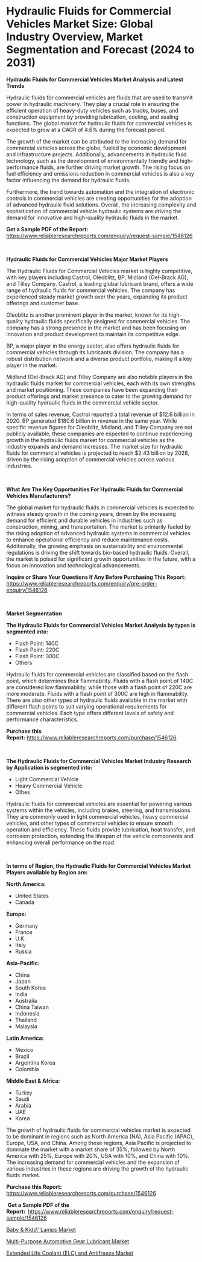<p><h1>Hydraulic Fluids for Commercial Vehicles Market Size: Global Industry Overview, Market Segmentation and Forecast (2024 to 2031)</h1></p><p><strong>Hydraulic Fluids for Commercial Vehicles Market Analysis and Latest Trends</strong></p>
<p><p>Hydraulic fluids for commercial vehicles are fluids that are used to transmit power in hydraulic machinery. They play a crucial role in ensuring the efficient operation of heavy-duty vehicles such as trucks, buses, and construction equipment by providing lubrication, cooling, and sealing functions. The global market for hydraulic fluids for commercial vehicles is expected to grow at a CAGR of 4.6% during the forecast period.</p><p>The growth of the market can be attributed to the increasing demand for commercial vehicles across the globe, fueled by economic development and infrastructure projects. Additionally, advancements in hydraulic fluid technology, such as the development of environmentally friendly and high-performance fluids, are further driving market growth. The rising focus on fuel efficiency and emissions reduction in commercial vehicles is also a key factor influencing the demand for hydraulic fluids.</p><p>Furthermore, the trend towards automation and the integration of electronic controls in commercial vehicles are creating opportunities for the adoption of advanced hydraulic fluid solutions. Overall, the increasing complexity and sophistication of commercial vehicle hydraulic systems are driving the demand for innovative and high-quality hydraulic fluids in the market.</p></p>
<p><strong>Get a Sample PDF of the Report:&nbsp;</strong> <a href="https://www.reliableresearchreports.com/enquiry/request-sample/1546126">https://www.reliableresearchreports.com/enquiry/request-sample/1546126</a></p>
<p>&nbsp;</p>
<p><strong>Hydraulic Fluids for Commercial Vehicles Major Market Players</strong></p>
<p><p>The Hydraulic Fluids for Commercial Vehicles market is highly competitive, with key players including Castrol, Oleoblitz, BP, Midland (Oel-Brack AG), and Tilley Company. Castrol, a leading global lubricant brand, offers a wide range of hydraulic fluids for commercial vehicles. The company has experienced steady market growth over the years, expanding its product offerings and customer base.</p><p>Oleoblitz is another prominent player in the market, known for its high-quality hydraulic fluids specifically designed for commercial vehicles. The company has a strong presence in the market and has been focusing on innovation and product development to maintain its competitive edge.</p><p>BP, a major player in the energy sector, also offers hydraulic fluids for commercial vehicles through its lubricants division. The company has a robust distribution network and a diverse product portfolio, making it a key player in the market.</p><p>Midland (Oel-Brack AG) and Tilley Company are also notable players in the hydraulic fluids market for commercial vehicles, each with its own strengths and market positioning. These companies have been expanding their product offerings and market presence to cater to the growing demand for high-quality hydraulic fluids in the commercial vehicle sector.</p><p>In terms of sales revenue, Castrol reported a total revenue of $12.6 billion in 2020. BP generated $180.6 billion in revenue in the same year. While specific revenue figures for Oleoblitz, Midland, and Tilley Company are not publicly available, these companies are expected to continue experiencing growth in the hydraulic fluids market for commercial vehicles as the industry expands and demand increases. The market size for hydraulic fluids for commercial vehicles is projected to reach $2.43 billion by 2028, driven by the rising adoption of commercial vehicles across various industries.</p></p>
<p>&nbsp;</p>
<p><strong>What Are The Key Opportunities For Hydraulic Fluids for Commercial Vehicles Manufacturers?</strong></p>
<p><p>The global market for hydraulic fluids in commercial vehicles is expected to witness steady growth in the coming years, driven by the increasing demand for efficient and durable vehicles in industries such as construction, mining, and transportation. The market is primarily fueled by the rising adoption of advanced hydraulic systems in commercial vehicles to enhance operational efficiency and reduce maintenance costs. Additionally, the growing emphasis on sustainability and environmental regulations is driving the shift towards bio-based hydraulic fluids. Overall, the market is poised for significant growth opportunities in the future, with a focus on innovation and technological advancements.</p></p>
<p><strong>Inquire or Share Your Questions If Any Before Purchasing This Report:</strong> <a href="https://www.reliableresearchreports.com/enquiry/pre-order-enquiry/1546126">https://www.reliableresearchreports.com/enquiry/pre-order-enquiry/1546126</a></p>
<p>&nbsp;</p>
<p><strong>Market Segmentation</strong></p>
<p><strong>The Hydraulic Fluids for Commercial Vehicles Market Analysis by types is segmented into:</strong></p>
<p><ul><li>Flash Point: 140C</li><li>Flash Point: 220C</li><li>Flash Point: 300C</li><li>Others</li></ul></p>
<p><p>Hydraulic fluids for commercial vehicles are classified based on the flash point, which determines their flammability. Fluids with a flash point of 140C are considered low flammability, while those with a flash point of 220C are more moderate. Fluids with a flash point of 300C are high in flammability. There are also other types of hydraulic fluids available in the market with different flash points to suit varying operational requirements for commercial vehicles. Each type offers different levels of safety and performance characteristics.</p></p>
<p><strong>Purchase this Report:&nbsp;</strong><a href="https://www.reliableresearchreports.com/purchase/1546126">https://www.reliableresearchreports.com/purchase/1546126</a></p>
<p>&nbsp;</p>
<p><strong>The Hydraulic Fluids for Commercial Vehicles Market Industry Research by Application is segmented into:</strong></p>
<p><ul><li>Light Commercial Vehicle</li><li>Heavy Commercial Vehicle</li><li>Othes</li></ul></p>
<p><p>Hydraulic fluids for commercial vehicles are essential for powering various systems within the vehicles, including brakes, steering, and transmissions. They are commonly used in light commercial vehicles, heavy commercial vehicles, and other types of commercial vehicles to ensure smooth operation and efficiency. These fluids provide lubrication, heat transfer, and corrosion protection, extending the lifespan of the vehicle components and enhancing overall performance on the road.</p></p>
<p>&nbsp;</p>
<p><strong>In terms of Region, the Hydraulic Fluids for Commercial Vehicles Market Players available by Region are:</strong></p>
<p>
    <p> <strong> North America: </strong>
        <ul>
            <li>United States</li>
            <li>Canada</li>
        </ul>
        </p> 
    <p> <strong> Europe: </strong>
        <ul>
            <li>Germany</li>
            <li>France</li>
            <li>U.K.</li>
            <li>Italy</li>
            <li>Russia</li>
        </ul>
        </p> 
    <p> <strong> Asia-Pacific: </strong>
        <ul>
            <li>China</li>
            <li>Japan</li>
            <li>South Korea</li>
            <li>India</li>
            <li>Australia</li>
            <li>China Taiwan</li>
            <li>Indonesia</li>
            <li>Thailand</li>
            <li>Malaysia</li>
        </ul>
        </p> 
    <p> <strong> Latin America: </strong>
        <ul>
            <li>Mexico</li>
            <li>Brazil</li>
            <li>Argentina Korea</li>
            <li>Colombia</li>
        </ul>
        </p> 
    <p> <strong> Middle East & Africa: </strong>
        <ul>
            <li>Turkey</li>
            <li>Saudi</li>
            <li>Arabia</li>
            <li>UAE</li>
            <li>Korea</li>
        </ul>
    </p>
    </p>
<p><p>The growth of hydraulic fluids for commercial vehicles market is expected to be dominant in regions such as North America (NA), Asia Pacific (APAC), Europe, USA, and China. Among these regions, Asia Pacific is projected to dominate the market with a market share of 35%, followed by North America with 25%, Europe with 20%, USA with 10%, and China with 10%. The increasing demand for commercial vehicles and the expansion of various industries in these regions are driving the growth of the hydraulic fluids market.</p></p>
<p><strong>Purchase this Report: </strong><a href="https://www.reliableresearchreports.com/purchase/1546126">https://www.reliableresearchreports.com/purchase/1546126</a></p>
<p>&nbsp;<strong>Get a Sample PDF of the Report:&nbsp;&nbsp;</strong><a href="https://www.reliableresearchreports.com/enquiry/request-sample/1546126">https://www.reliableresearchreports.com/enquiry/request-sample/1546126</a></p>
<p><strong></strong></p>
<p><p><a href="https://view.publitas.com/reportprime-1/global-baby-kids-lamps-market-size-and-market-trends-insights-and-projections-from-2023-to-2030/">Baby & Kids\' Lamps Market</a></p><p><a href="https://github.com/seekum/Market-Research-Report-List-1/blob/main/multi-purpose-automotive-gear-lubricant-market.md">Multi-Purpose Automotive Gear Lubricant Market</a></p><p><a href="https://github.com/nancykennedykellievqfqt2/Market-Research-Report-List-1/blob/main/extended-life-coolant-elc-and-antifreeze-market.md">Extended Life Coolant (ELC) and Antifreeze Market</a></p></p>